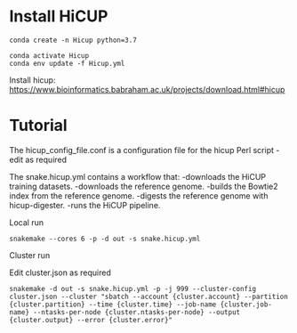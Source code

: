 # Install HiCUP

~~~
conda create -n Hicup python=3.7
~~~

~~~
conda activate Hicup
conda env update -f Hicup.yml
~~~

Install hicup: https://www.bioinformatics.babraham.ac.uk/projects/download.html#hicup

# Tutorial

The hicup_config_file.conf is a configuration file for the hicup Perl script - edit as required

The snake.hicup.yml contains a workflow that: 
  -downloads the HiCUP training datasets.
  -downloads the reference genome.
  -builds the Bowtie2 index from the reference genome.
  -digests the reference genome with hicup-digester.
  -runs the HiCUP pipeline.
  
Local run

~~~
snakemake --cores 6 -p -d out -s snake.hicup.yml
~~~

Cluster run

Edit cluster.json as required

~~~
snakemake -d out -s snake.hicup.yml -p -j 999 --cluster-config cluster.json --cluster "sbatch --account {cluster.account} --partition {cluster.partition} --time {cluster.time} --job-name {cluster.job-name} --ntasks-per-node {cluster.ntasks-per-node} --output {cluster.output} --error {cluster.error}"
~~~



